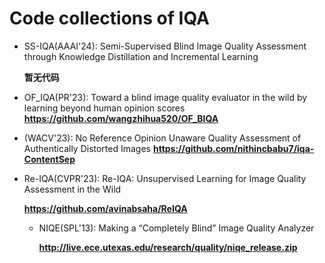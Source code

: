 # Code collections of IQA

* SS-IQA(AAAI'24): Semi-Supervised Blind Image Quality Assessment through Knowledge Distillation and Incremental Learning
  
  __暂无代码__

* OF_IQA(PR'23): Toward a blind image quality evaluator in the wild by learning beyond human opinion scores
  __https://github.com/wangzhihua520/OF_BIQA__

* (WACV'23): No Reference Opinion Unaware Quality Assessment of Authentically Distorted Images
    __https://github.com/nithincbabu7/iqa-ContentSep__

* Re-IQA(CVPR'23): Re-IQA: Unsupervised Learning for Image Quality Assessment in the Wild

  __https://github.com/avinabsaha/ReIQA__

  * NIQE(SPL'13): Making a “Completely Blind” Image Quality Analyzer

    __http://live.ece.utexas.edu/research/quality/niqe_release.zip__

